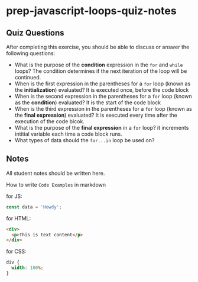 # prep-javascript-loops-quiz-notes

## Quiz Questions

After completing this exercise, you should be able to discuss or answer the following questions:

- What is the purpose of the **condition** expression in the `for` and `while` loops?
  The condition determines if the next iteration of the loop will be continued.
- When is the first expression in the parentheses for a `for` loop (known as the **initialization**) evaluated?
  It is executed once, before the code block
- When is the second expression in the parentheses for a `for` loop (known as the **condition**) evaluated?
  It is the start of the code block
- When is the third expression in the parentheses for a `for` loop (known as the **final expression**) evaluated?
  It is executed every time after the execution of the code blcok.
- What is the purpose of the **final expression** in a `for` loop?
  it increments intitial variable each time a code block runs.
- What types of data should the `for...in` loop be used on?

## Notes

All student notes should be written here.

How to write `Code Examples` in markdown

for JS:

```javascript
const data = 'Howdy';
```

for HTML:

```html
<div>
  <p>This is text content</p>
</div>
```

for CSS:

```css
div {
  width: 100%;
}
```
